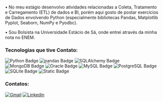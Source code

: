 • No meu estágio desenvolvo atividades relacionadas a Coleta, Tratamento e Carregamento (ETL) de dados e BI, porém aqui gosto de postar exercícios de Dados envolvendo Python (especialmente bibliotecas Pandas, Matplotlib Pyplot, Seaborn, NumPy e Pyodbc).

• Sou Bolsista na Universidade Estácio de Sá, onde entrei através da minha nota no ENEM.

### Tecnologias que tive Contato:

![Python Badge](https://img.shields.io/badge/Python-3776AB?logo=python&logoColor=fff&style=flat-square) ![pandas Badge](https://img.shields.io/badge/pandas-150458?logo=pandas&logoColor=fff&style=flat-square) ![SQLAlchemy Badge](https://img.shields.io/badge/SQLAlchemy-D71F00?logo=sqlalchemy&logoColor=fff&style=flat-square) ![MongoDB Badge](https://img.shields.io/badge/MongoDB-47A248?logo=mongodb&logoColor=fff&style=flat-square) ![Oracle Badge](https://img.shields.io/badge/Oracle-F80000?logo=oracle&logoColor=fff&style=flat-square) ![MySQL Badge](https://img.shields.io/badge/MySQL-4479A1?logo=mysql&logoColor=fff&style=flat-square) ![PostgreSQL Badge](https://img.shields.io/badge/PostgreSQL-4169E1?logo=postgresql&logoColor=fff&style=flat-square) ![SQLite Badge](https://img.shields.io/badge/SQLite-003B57?logo=sqlite&logoColor=fff&style=flat-square) <img alt="Static Badge" src="https://img.shields.io/badge/R-Studio-blue">


### Contatos:

[![Gmail](https://img.shields.io/badge/Gmail-D14836?style=for-the-badge&logo=gmail&logoColor=white)](miguelmzastrow@gmail.com) [![Linkedin](https://img.shields.io/badge/LinkedIn-0077B5?style=for-the-badge&logo=linkedin&logoColor=white)](https://www.linkedin.com/in/miguel-meirellesz)
